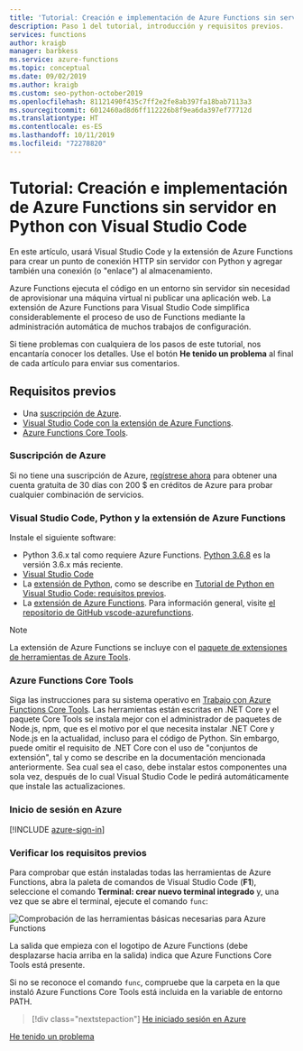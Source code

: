 ```yaml
---
title: 'Tutorial: Creación e implementación de Azure Functions sin servidor en Python con Visual Studio Code'
description: Paso 1 del tutorial, introducción y requisitos previos.
services: functions
author: kraigb
manager: barbkess
ms.service: azure-functions
ms.topic: conceptual
ms.date: 09/02/2019
ms.author: kraigb
ms.custom: seo-python-october2019
ms.openlocfilehash: 81121490f435c7ff2e2fe8ab397fa18bab7113a3
ms.sourcegitcommit: 6012460ad8d6ff112226b8f9ea6da397ef77712d
ms.translationtype: HT
ms.contentlocale: es-ES
ms.lasthandoff: 10/11/2019
ms.locfileid: "72278820"
---
```

# <a name="tutorial-create-and-deploy-serverless-azure-functions-in-python-with-visual-studio-code"></a>Tutorial: Creación e implementación de Azure Functions sin servidor en Python con Visual Studio Code

En este artículo, usará Visual Studio Code y la extensión de Azure Functions para crear un punto de conexión HTTP sin servidor con Python y agregar también una conexión (o "enlace") al almacenamiento.

Azure Functions ejecuta el código en un entorno sin servidor sin necesidad de aprovisionar una máquina virtual ni publicar una aplicación web. La extensión de Azure Functions para Visual Studio Code simplifica considerablemente el proceso de uso de Functions mediante la administración automática de muchos trabajos de configuración.

Si tiene problemas con cualquiera de los pasos de este tutorial, nos encantaría conocer los detalles. Use el botón **He tenido un problema** al final de cada artículo para enviar sus comentarios.

## <a name="prerequisites"></a>Requisitos previos

- Una [suscripción de Azure](#azure-subscription).
- [Visual Studio Code con la extensión de Azure Functions](#visual-studio-code-python-and-the-azure-functions-extension).
- [Azure Functions Core Tools](#azure-functions-core-tools).

### <a name="azure-subscription"></a>Suscripción de Azure

Si no tiene una suscripción de Azure, [regístrese ahora](https://azure.microsoft.com/free/?utm_source=campaign&utm_campaign=vscode-tutorial-functions-extension&mktingSource=vscode-tutorial-functions-extension) para obtener una cuenta gratuita de 30 días con 200 $ en créditos de Azure para probar cualquier combinación de servicios.

### <a name="visual-studio-code-python-and-the-azure-functions-extension"></a>Visual Studio Code, Python y la extensión de Azure Functions

Instale el siguiente software:

- Python 3.6.x tal como requiere Azure Functions. [Python 3.6.8](https://www.python.org/downloads/release/python-368/) es la versión 3.6.x más reciente.
- [Visual Studio Code](https://code.visualstudio.com/)
- La [extensión de Python](https://marketplace.visualstudio.com/items?itemName=ms-python.python), como se describe en [Tutorial de Python en Visual Studio Code: requisitos previos](https://code.visualstudio.com/docs/python/python-tutorial).
- La [extensión de Azure Functions](https://marketplace.visualstudio.com/items?itemName=ms-azuretools.vscode-azurefunctions). Para información general, visite [el repositorio de GitHub vscode-azurefunctions](https://github.com/Microsoft/vscode-azurefunctions).

> [!NOTE]
> La extensión de Azure Functions se incluye con el [paquete de extensiones de herramientas de Azure Tools](https://marketplace.visualstudio.com/items?itemName=ms-vscode.vscode-node-azure-pack).

### <a name="azure-functions-core-tools"></a>Azure Functions Core Tools

Siga las instrucciones para su sistema operativo en [Trabajo con Azure Functions Core Tools](/azure/azure-functions/functions-run-local#v2). Las herramientas están escritas en .NET Core y el paquete Core Tools se instala mejor con el administrador de paquetes de Node.js, npm, que es el motivo por el que necesita instalar .NET Core y Node.js en la actualidad, incluso para el código de Python. Sin embargo, puede omitir el requisito de .NET Core con el uso de "conjuntos de extensión", tal y como se describe en la documentación mencionada anteriormente. Sea cual sea el caso, debe instalar estos componentes una sola vez, después de lo cual Visual Studio Code le pedirá automáticamente que instale las actualizaciones.

### <a name="sign-in-to-azure"></a>Inicio de sesión en Azure

[!INCLUDE [azure-sign-in](includes/azure-sign-in.md)]

### <a name="verify-prerequisites"></a>Verificar los requisitos previos

Para comprobar que están instaladas todas las herramientas de Azure Functions, abra la paleta de comandos de Visual Studio Code (**F1**), seleccione el comando **Terminal: crear nuevo terminal integrado** y, una vez que se abre el terminal, ejecute el comando `func`:

![Comprobación de las herramientas básicas necesarias para Azure Functions](media/tutorial-vs-code-serverless-python/check-azure-functions-tools-prerequisites-in-visual-studio-code.png)

La salida que empieza con el logotipo de Azure Functions (debe desplazarse hacia arriba en la salida) indica que Azure Functions Core Tools está presente.

Si no se reconoce el comando `func`, compruebe que la carpeta en la que instaló Azure Functions Core Tools está incluida en la variable de entorno PATH.

> [!div class="nextstepaction"]
> [He iniciado sesión en Azure](tutorial-vs-code-serverless-python-02.md)

[He tenido un problema](https://www.research.net/r/PWZWZ52?tutorial=vscode-functions-python&step=01-verify-prerequisites)
